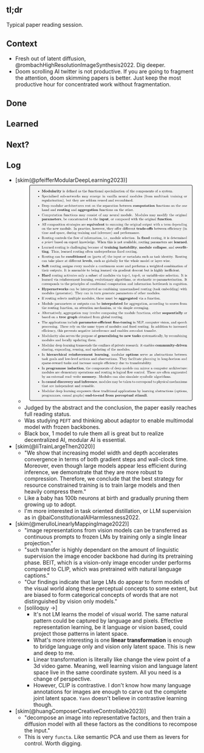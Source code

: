 ## tl;dr
Typical paper reading session.

## Context
- Fresh out of latent diffusion, @rombachHighResolutionImageSynthesis2022. Dig deeper. 
- Doom scrolling AI twitter is not productive. If you are going to fragment the attention, doom skimming papers is better. Just keep the most productive hour for concentrated work without fragmentation.

## Done


## Learned

## Next?

## Log
- [skim(@pfeifferModularDeepLearning2023)]
  - ![](asset/mdl_conclusion.png)
  - Judged by the abstract and the conclusion, the paper easily reaches full reading status. 
  - Was studying `PEFT` and thinking about adaptor to enable multimodal model with frozen backbones. 
  - Black box, 1 model to rule them all is great but to realize decentralized AI, modular AI is essential.
- [skim(@liTrainLargeThen2020)]
  - "We show that increasing model width and depth accelerates convergence in terms of both gradient steps and wall-clock time. Moreover, even though large models appear less efficient during inference, we demonstrate that they are more robust to compression. Therefore, we conclude that the best strategy for resource constrained training is to train large models and then heavily compress them."
  - Like a baby has 100b neurons at birth and gradually pruning them growing up to adopt.
  - I'm more interested in task oriented distillation, or LLM supervision as in @baiConstitutionalAIHarmlessness2022.
- [skim(@merulloLinearlyMappingImage2022)]
  - "image representations from vision models can be transferred as continuous prompts to frozen LMs by training only a single linear projection."
  - "such transfer is highly dependant on the amount of linguistic supervision the image encoder backbone had during its pretraining phase. BEIT, which is a vision-only image encoder under performs compared to CLIP, which was pretrained with natural language captions."
  - "Our findings indicate that large LMs do appear to form models of the visual world along these perceptual concepts to some extent, but are biased to form categorical concepts of words that are not distinguished by vision only models."
  - [soliloquy ->]
    - It's not LM learns the model of visual world. The same natural pattern could be captured by language and pixels. Effective representation learning, be it language or vision based, could project those patterns in latent space. 
    - What's more interesting is one **linear transformation** is enough to bridge language only and vision only latent space. This is new and deep to me. 
    - Linear transformation is literally like change the view point of a 3d video game. Meaning, well learning vision and language latent space live in the same coordinate system. All you need is a change of perspective.
    - However, CLIP is contrastive. I don't know how many language annotations for images are enough to carve out the complete joint latent space. `Yann` doesn't believe in contrastive learning though.
- [skim(@huangComposerCreativeControllable2023)]
  - "decompose an image into representative factors, and then train a diffusion model with all these factors as the conditions to recompose the input."
  - This is very `functa`. Like semantic PCA and use them as levers for control. Worth digging. 